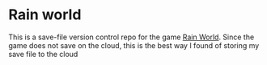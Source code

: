 # Rain world

This is a save-file version control repo for the game [Rain World](https://store.steampowered.com/app/312520/Rain_World/). Since the game does not save on the cloud, this is the best way I found of storing my save file to the cloud
